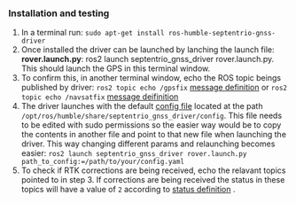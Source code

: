 ### Installation and testing

1. In a terminal run: `sudo apt-get install ros-humble-septentrio-gnss-driver`
2. Once installed the driver can be launched by lanching the launch file: **rover.launch.py**: ros2 launch septentrio_gnss_driver rover.launch.py. This should launch the GPS in this terminal window.
3. To confirm this, in another terminal window, echo the ROS topic beings published by driver: `ros2 topic echo /gpsfix` [message definition](https://docs.ros.org/en/noetic/api/gps_common/html/msg/GPSFix.html) or `ros2 topic echo /navsatfix` [message deifinition](https://docs.ros.org/en/noetic/api/sensor_msgs/html/msg/NavSatFix.html)
4. The driver launches with the default [config file](https://github.com/PADIH-EUDALD-MASSANA/septentrio_gnss_driver/blob/master/config/rover.yaml) located at the path `/opt/ros/humble/share/septentrio_gnss_driver/config`. This file needs to be edited with sudo permissions so the easier way would be to copy the contents in another file and point to that new file when launching the driver. This way changing different params and relaunching becomes easier:
  `ros2 launch septentrio_gnss_driver rover.launch.py path_to_config:=/path/to/your/config.yaml`
5. To check if RTK corrections are being received, echo the relavant topics pointed to in step 3. If corrections are being received the status in these topics will have a value of `2` according to [status definition](https://docs.ros.org/en/noetic/api/sensor_msgs/html/msg/NavSatStatus.html) .
